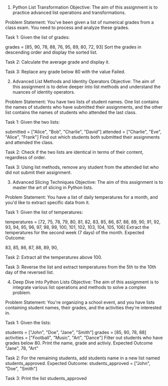 1. Python List Transformation
Objective:
The aim of this assignment is to practice advanced list operations and transformations.

Problem Statement:
You've been given a list of numerical grades from a class exam. You need to process and analyze these grades.

Task 1: Given the list of grades:

grades = [85, 90, 78, 88, 76, 95, 89, 80, 72, 93]
Sort the grades in descending order and display the sorted list.

Task 2: Calculate the average grade and display it.

Task 3: Replace any grade below 80 with the value Failed.

2. Advanced List Methods and Identity Operators
Objective:
The aim of this assignment is to delve deeper into list methods and understand the nuances of identity operators.

Problem Statement:
You have two lists of student names. One list contains the names of students who have submitted their assignments, and the other list contains the names of students who attended the last class.

Task 1: Given the two lists:

submitted = ["Alice", "Bob", "Charlie", "David"]
attended = ["Charlie", "Eve", "Alice", "Frank"]
Find out which students both submitted their assignments and attended the class.

Task 2: Check if the two lists are identical in terms of their content, regardless of order.

Task 3: Using list methods, remove any student from the attended list who did not submit their assignment.

3. Advanced Slicing Techniques
Objective:
The aim of this assignment is to master the art of slicing in Python lists.

Problem Statement:
You have a list of daily temperatures for a month, and you'd like to extract specific data from it.

Task 1: Given the list of temperatures:

temperatures = [72, 75, 78, 79, 80, 81, 82, 83, 85, 86, 87, 88, 89, 90, 91, 92, 93, 94, 95, 96, 97, 98, 99, 100, 101, 102, 103, 104, 105, 106]
Extract the temperatures for the second week (7 days) of the month. Expected Outcome:

83, 85, 86, 87, 88, 89, 90,

Task 2: Extract all the temperatures above 100.

Task 3: Reverse the list and extract temperatures from the 5th to the 10th day of the reversed list.

4. Deep Dive into Python Lists
Objective:
The aim of this assignment is to integrate various list operations and methods to solve a complex problem.

Problem Statement:
You're organizing a school event, and you have lists containing student names, their grades, and the activities they're interested in.

Task 1: Given the lists:

students = ["John", "Doe", "Jane", "Smith"]
grades = [85, 90, 78, 88]
activities = ["Football", "Music", "Art", "Dance"]
Filter out students who have grades below 80. Print the name, grade and activiy. Expected Outcome "Jane", 78, "Art"

Task 2: For the remaining students, add students name in a new list named students_approved. Expected Outcome: students_approved = ["John", "Doe", "Smith"]

Task 3: Print the list students_approved